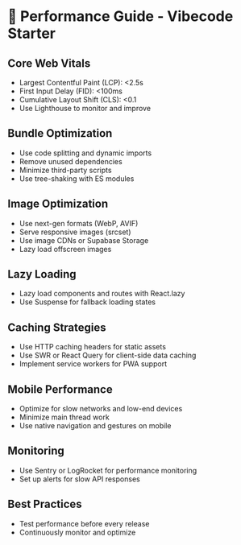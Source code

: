 # 🚀 Performance Guide - Vibecode Starter

## Core Web Vitals
- Largest Contentful Paint (LCP): <2.5s
- First Input Delay (FID): <100ms
- Cumulative Layout Shift (CLS): <0.1
- Use Lighthouse to monitor and improve

## Bundle Optimization
- Use code splitting and dynamic imports
- Remove unused dependencies
- Minimize third-party scripts
- Use tree-shaking with ES modules

## Image Optimization
- Use next-gen formats (WebP, AVIF)
- Serve responsive images (srcset)
- Use image CDNs or Supabase Storage
- Lazy load offscreen images

## Lazy Loading
- Lazy load components and routes with React.lazy
- Use Suspense for fallback loading states

## Caching Strategies
- Use HTTP caching headers for static assets
- Use SWR or React Query for client-side data caching
- Implement service workers for PWA support

## Mobile Performance
- Optimize for slow networks and low-end devices
- Minimize main thread work
- Use native navigation and gestures on mobile

## Monitoring
- Use Sentry or LogRocket for performance monitoring
- Set up alerts for slow API responses

## Best Practices
- Test performance before every release
- Continuously monitor and optimize 